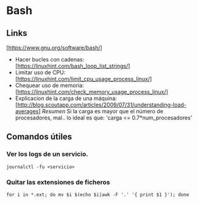 # Bash

## Links
[https://www.gnu.org/software/bash/] 
* Hacer bucles con cadenas: [https://linuxhint.com/bash_loop_list_strings/]
* Limitar uso de CPU: [https://linuxhint.com/limit_cpu_usage_process_linux/] 
* Chequear uso de memoria: [https://linuxhint.com/check_memory_usage_process_linux/] 
* Explicacion de la carga de una máquina: [http://blog.scoutapp.com/articles/2009/07/31/understanding-load-averages] *Resumen* Si la carga es mayor que el número de procesadores, mal.. lo ideal es que: 'carga <= 0.7*num_procesadores' 

## Comandos útiles

### Ver los logs de un servicio.

`journalctl -fu <servicio>`

### Quitar las extensiones de ficheros

`for i in *.ext; do mv $i $(echo $i|awk -F '.' '{ print $1 }'); done`
